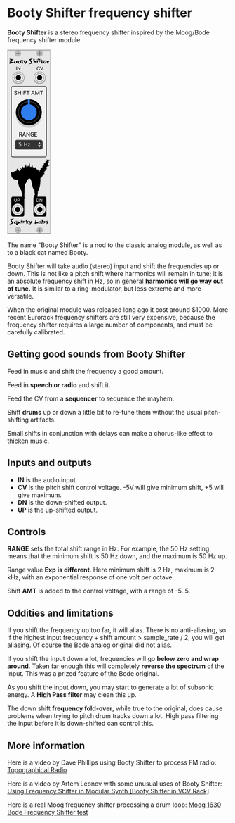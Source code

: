 # Booty Shifter frequency shifter <a name="shifter"></a>

**Booty Shifter** is a stereo frequency shifter inspired by the Moog/Bode frequency shifter module.

![booty shifter image](./booty-shifter.png)

The name "Booty Shifter" is a nod to the classic analog module, as well as to a black cat named Booty.

Booty Shifter will take audio (stereo) input and shift the frequencies up or down. This is not like a pitch shift where harmonics will remain in tune; it is an absolute frequency shift in Hz, so in general **harmonics will go way out of tune.** It is similar to a ring-modulator, but less extreme and more versatile.

When the original module was released long ago it cost around $1000. More recent Eurorack frequency shifters are still very expensive, because the frequency shifter requires a large number of components, and must be carefully calibrated.

## Getting good sounds from Booty Shifter

Feed in music and shift the frequency a good amount.

Feed in **speech or radio** and shift it.

Feed the CV from a **sequencer** to sequence the mayhem.

Shift **drums** up or down a little bit to re-tune them without the usual pitch-shifting artifacts.

Small shifts in conjunction with delays can make a chorus-like effect to thicken music.

## Inputs and outputs

* **IN** is the audio input.
* **CV** is the pitch shift control voltage. -5V will give minimum shift, +5 will give maximum.
* **DN** is the down-shifted output.
* **UP** is the up-shifted output.

## Controls

**RANGE** sets the total shift range in Hz. For example, the 50 Hz setting means that the minimum shift is 50 Hz down, and the maximum is 50 Hz up.

Range value **Exp is different**. Here minimum shift is 2 Hz, maximum is 2 kHz, with an exponential response of one volt per octave.

Shift **AMT** is added to the control voltage, with a range of -5..5.

## Oddities and limitations

If you shift the frequency up too far, it will alias. There is no anti-aliasing, so if the highest input frequency + shift amount > sample_rate / 2, you will get aliasing. Of course the Bode analog original did not alias.

If you shift the input down a lot, frequencies will go **below zero and wrap around**. Taken far enough this will completely **reverse the spectrum** of the input. This was a prized feature of the Bode original.

As you shift the input down, you may start to generate a lot of subsonic energy. A **High Pass filter** may clean this up.

The down shift **frequency fold-over**, while true to the original, does cause problems when trying to pitch drum tracks down a lot. High pass filtering the input before it is down-shifted can control this.

## More information

Here is a video by Dave Phillips using Booty Shifter to process FM radio: [Topographical Radio](https://www.youtube.com/watch?v=bDmFuiaf_YQ)

Here is a video by Artem Leonov with some unusual uses of Booty Shifter: [Using Frequency Shifter in Modular Synth [Booty Shifter in VCV Rack]](https://www.youtube.com/watch?v=F1SPYgkXkfg)

Here is a real Moog frequency shifter processing a drum loop: 
[Moog 1630 Bode Frequency Shifter test](https://www.youtube.com/watch?v=12wCo0GeApg)
